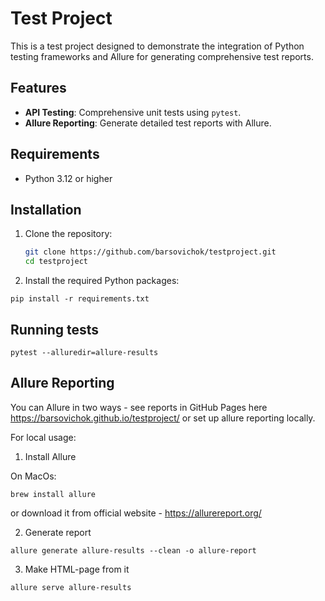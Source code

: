 # Test Project

This is a test project designed to demonstrate the integration of Python testing frameworks and Allure for generating comprehensive test reports.


## Features

- **API Testing**: Comprehensive unit tests using `pytest`.
- **Allure Reporting**: Generate detailed test reports with Allure.
  
## Requirements

- Python 3.12 or higher

## Installation

1. Clone the repository:

   ```bash
   git clone https://github.com/barsovichok/testproject.git
   cd testproject

2. Install the required Python packages:

  
  ```pip install -r requirements.txt```

## Running tests


```pytest --alluredir=allure-results```


## Allure Reporting

You can Allure in two ways - see reports in GitHub Pages here https://barsovichok.github.io/testproject/ or set up allure reporting locally.


For local usage:

1. Install Allure

On MacOs:

```brew install allure```

or download it from official website - https://allurereport.org/

2. Generate report


 ```allure generate allure-results --clean -o allure-report```

3. Make HTML-page from it


```allure serve allure-results```



